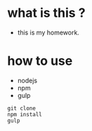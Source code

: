 # what is this ?

* this is my homework.

# how to use

* nodejs
* npm
* gulp

```
git clone
npm install
gulp
```